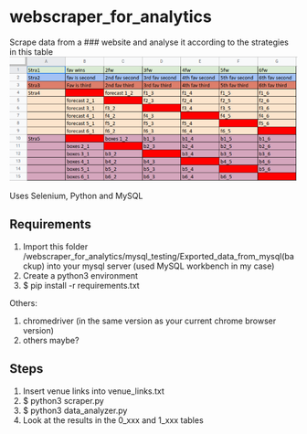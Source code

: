 # webscraper_for_analytics
Scrape data from a ### website and analyse it according to the strategies in this table
<img src="/strategies.png" alt="Current Strategies"/>

Uses Selenium, Python and MySQL

## Requirements
1. Import this folder /webscraper_for_analytics/mysql_testing/Exported_data_from_mysql(backup) into your mysql server (used MySQL workbench in my case)
2. Create a python3 environment
3. $ pip install -r requirements.txt

Others: 
1. chromedriver (in the same version as your current chrome browser version)
2. others maybe?

## Steps
1. Insert venue links into venue_links.txt
2. $ python3 scraper.py
3. $ python3 data_analyzer.py
4. Look at the results in the 0_xxx and 1_xxx tables

